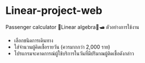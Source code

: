 # Linear-project-web
 Passenger calculator
🚌Linear algebra🚋🛥
ตัวอย่างการใช้งาน
- เลือกชนิดการเดินทาง
- ใส่จำนวนผู้คิดเชื้อรายวัน (ควรมากกว่า 2,000 ราย)
- โปรแกรมจะคาดการณ์ผู้ใช้บริการในวันที่มีปริมาณผู้ติดเชื้อดังกล่าว
